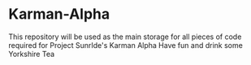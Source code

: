 # Karman-Alpha
This repository will be used as the main storage for all pieces of code required for Project SunrIde's Karman Alpha 
Have fun and drink some Yorkshire Tea
